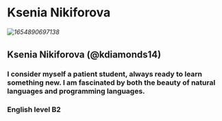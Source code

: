 # Ksenia Nikiforova 
###### ![1654890697138](https://user-images.githubusercontent.com/106168938/173143494-f5497ed5-5cf3-4dba-ae83-df25bc616f1d.jpg)
## Ksenia Nikiforova (@kdiamonds14)
### I consider myself a patient student, always ready to learn something new. I am fascinated by both the beauty of natural languages and programming languages.
### English level B2
